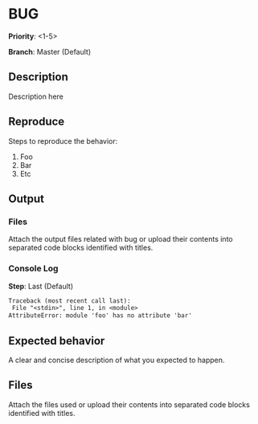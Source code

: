 # BUG

**Priority**: <1-5>

**Branch**: Master (Default)

## Description

Description here

## Reproduce

Steps to reproduce the behavior:

1) Foo
2) Bar
3) Etc

## Output

### Files

Attach the output files related with bug or upload their contents into separated code blocks identified with titles. 

### Console Log

**Step**: Last (Default)

```txt
Traceback (most recent call last):
 File "<stdin>", line 1, in <module>
AttributeError: module 'foo' has no attribute 'bar'
```

## Expected behavior

A clear and concise description of what you expected to happen.

## Files

Attach the files used or upload their contents into separated code blocks identified with titles.
